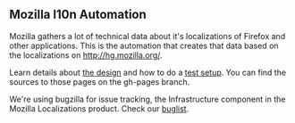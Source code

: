 Mozilla l10n Automation
---

Mozilla gathers a lot of technical data about it's localizations of Firefox
and other applications. This is the automation that creates that data based
on the localizations on http://hg.mozilla.org/.

Learn details about [the design](http://pike.github.io/a10n/) and how to 
do a [test setup](http://pike.github.io/a10n/test-setup/). You can find the
sources to those pages on the gh-pages branch.

We're using bugzilla for issue tracking, the Infrastructure component in the 
Mozilla Localizations product. Check our 
[buglist](https://bugzilla.mozilla.org/buglist.cgi?short_desc=a10n&resolution=---&query_format=advanced&short_desc_type=allwordssubstr&component=Infrastructure&product=Mozilla%20Localizations).
